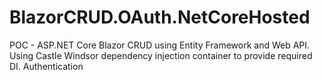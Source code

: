 # BlazorCRUD.OAuth.NetCoreHosted
POC - ASP.NET Core Blazor CRUD using Entity Framework  and Web API. Using Castle Windsor dependency injection container to provide required DI. Authentication 
